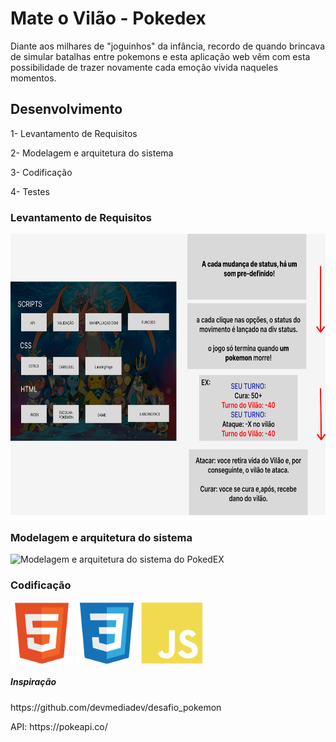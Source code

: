 <h1>Mate o Vilão - Pokedex</h1>

<p>Diante aos milhares de "joguinhos" da infância, recordo de quando brincava de simular batalhas entre pokemons e esta aplicação web vêm com esta possibilidade de trazer novamente cada emoção vivida naqueles momentos.</p>

<h2>Desenvolvimento</h2>
<p>1- Levantamento de Requisitos</p>
<p>2- Modelagem e arquitetura do sistema</p>
<p>3- Codificação</p>
<p>4- Testes</p>

<h3>Levantamento de Requisitos</h3>
<img src='./PokeDEX_requisitos.png' width='750' height = '450' alt='Levantamento de Requisitos do PokedEX'>

<h3>Modelagem e arquitetura do sistema</h3>
<img src='./PokeDEX_modelagem.png' width='1000' height = '450' alt='Modelagem e arquitetura do sistema do PokedEX'>

<h3>Codificação</h3>
  <img align="center" alt="Ryan-HTML" height="100" width="100" src="https://raw.githubusercontent.com/devicons/devicon/master/icons/html5/html5-original.svg">
  <img align="center" alt="Ryan-CSS" height="100" width="100" src="https://raw.githubusercontent.com/devicons/devicon/master/icons/css3/css3-original.svg">
  <img align="center" alt="Ryan-Js" height="100" width="100" src="https://raw.githubusercontent.com/devicons/devicon/master/icons/javascript/javascript-plain.svg">

  <h5>Inspiração</h5>
  <p>https://github.com/devmediadev/desafio_pokemon</p>
  <p>API: https://pokeapi.co/</p>
